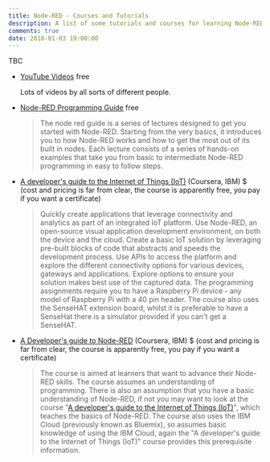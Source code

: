 ```yaml
---
title: Node-RED - Courses and Tutorials
description: A list of some tutorials and courses for learning Node-RED and Node.JS, maybe some web stuff too.
comments: true
date: 2018-01-03 19:00:00
---
```


TBC

* [YouTube Videos](https://www.youtube.com/results?search_query=node-red) free

  Lots of videos by all sorts of different people.

* [Node-RED Programming Guide](http://noderedguide.com/) free

  > The node red guide is a series of lectures designed to get you started with Node-RED. Starting from the very basics, it introduces you to how Node-RED works and how to get the most out of its built in nodes. Each lecture consists of a series of hands-on examples that take you from basic to intermediate Node-RED programming in easy to follow steps.

* [A developer's guide to the Internet of Things (IoT)](https://www.coursera.org/learn/developer-iot/) (Coursera, IBM) $ (cost and pricing is far from clear, the course is apparently free, you pay if you want a certificate)

  > Quickly create applications that leverage connectivity and analytics as part of an integrated IoT platform. Use Node-RED, an open-source visual application development environment, on both the device and the cloud. Create a basic IoT solution by leveraging pre-built blocks of code that abstracts and speeds the development process. Use APIs to access the platform and explore the different connectivity options for various devices, gateways and applications. Explore options to ensure your solution makes best use of the captured data. The programming assignments require you to have a Raspberry Pi device - any model of Raspberry Pi with a 40 pin header. The course also uses the SenseHAT extension board, whilst it is preferable to have a SenseHat there is a simulator provided if you can't get a SenseHAT.

* [A Developer's guide to Node-RED](https://www.coursera.org/learn/developer-nodered) (Coursera, IBM) $ (cost and pricing is far from clear, the course is apparently free, you pay if you want a certificate)

  > The course is aimed at learners that want to advance their Node-RED skills. The course assumes an understanding of programming. There is also an assumption that you have a basic understanding of Node-RED, if not you may want to look at the course "[A developer's guide to the Internet of Things (IoT)](https://www.coursera.org/learn/developer-iot)", which teaches the basics of Node-RED. The course also uses the IBM Cloud (previously known as Bluemix), so assumes basic knowledge of using the IBM Cloud, again the "A developer's guide to the Internet of Things (IoT)" course provides this prerequisite information.

